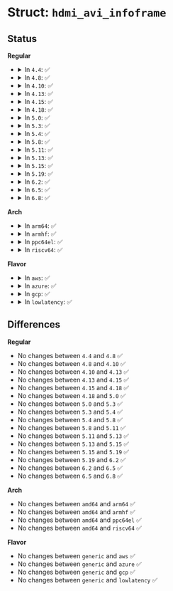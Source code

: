 # Struct: <code>hdmi_avi_infoframe</code>

## Status
<b>Regular</b>
<ul>
<li>
<details>
<summary>In <code>4.4</code>: ✅</summary>

```c
struct hdmi_avi_infoframe {
    enum hdmi_infoframe_type type;
    unsigned char version;
    unsigned char length;
    enum hdmi_colorspace colorspace;
    enum hdmi_scan_mode scan_mode;
    enum hdmi_colorimetry colorimetry;
    enum hdmi_picture_aspect picture_aspect;
    enum hdmi_active_aspect active_aspect;
    bool itc;
    enum hdmi_extended_colorimetry extended_colorimetry;
    enum hdmi_quantization_range quantization_range;
    enum hdmi_nups nups;
    unsigned char video_code;
    enum hdmi_ycc_quantization_range ycc_quantization_range;
    enum hdmi_content_type content_type;
    unsigned char pixel_repeat;
    short unsigned int top_bar;
    short unsigned int bottom_bar;
    short unsigned int left_bar;
    short unsigned int right_bar;
};
```
</details>
</li>
<li>
<details>
<summary>In <code>4.8</code>: ✅</summary>

```c
struct hdmi_avi_infoframe {
    enum hdmi_infoframe_type type;
    unsigned char version;
    unsigned char length;
    enum hdmi_colorspace colorspace;
    enum hdmi_scan_mode scan_mode;
    enum hdmi_colorimetry colorimetry;
    enum hdmi_picture_aspect picture_aspect;
    enum hdmi_active_aspect active_aspect;
    bool itc;
    enum hdmi_extended_colorimetry extended_colorimetry;
    enum hdmi_quantization_range quantization_range;
    enum hdmi_nups nups;
    unsigned char video_code;
    enum hdmi_ycc_quantization_range ycc_quantization_range;
    enum hdmi_content_type content_type;
    unsigned char pixel_repeat;
    short unsigned int top_bar;
    short unsigned int bottom_bar;
    short unsigned int left_bar;
    short unsigned int right_bar;
};
```
</details>
</li>
<li>
<details>
<summary>In <code>4.10</code>: ✅</summary>

```c
struct hdmi_avi_infoframe {
    enum hdmi_infoframe_type type;
    unsigned char version;
    unsigned char length;
    enum hdmi_colorspace colorspace;
    enum hdmi_scan_mode scan_mode;
    enum hdmi_colorimetry colorimetry;
    enum hdmi_picture_aspect picture_aspect;
    enum hdmi_active_aspect active_aspect;
    bool itc;
    enum hdmi_extended_colorimetry extended_colorimetry;
    enum hdmi_quantization_range quantization_range;
    enum hdmi_nups nups;
    unsigned char video_code;
    enum hdmi_ycc_quantization_range ycc_quantization_range;
    enum hdmi_content_type content_type;
    unsigned char pixel_repeat;
    short unsigned int top_bar;
    short unsigned int bottom_bar;
    short unsigned int left_bar;
    short unsigned int right_bar;
};
```
</details>
</li>
<li>
<details>
<summary>In <code>4.13</code>: ✅</summary>

```c
struct hdmi_avi_infoframe {
    enum hdmi_infoframe_type type;
    unsigned char version;
    unsigned char length;
    enum hdmi_colorspace colorspace;
    enum hdmi_scan_mode scan_mode;
    enum hdmi_colorimetry colorimetry;
    enum hdmi_picture_aspect picture_aspect;
    enum hdmi_active_aspect active_aspect;
    bool itc;
    enum hdmi_extended_colorimetry extended_colorimetry;
    enum hdmi_quantization_range quantization_range;
    enum hdmi_nups nups;
    unsigned char video_code;
    enum hdmi_ycc_quantization_range ycc_quantization_range;
    enum hdmi_content_type content_type;
    unsigned char pixel_repeat;
    short unsigned int top_bar;
    short unsigned int bottom_bar;
    short unsigned int left_bar;
    short unsigned int right_bar;
};
```
</details>
</li>
<li>
<details>
<summary>In <code>4.15</code>: ✅</summary>

```c
struct hdmi_avi_infoframe {
    enum hdmi_infoframe_type type;
    unsigned char version;
    unsigned char length;
    enum hdmi_colorspace colorspace;
    enum hdmi_scan_mode scan_mode;
    enum hdmi_colorimetry colorimetry;
    enum hdmi_picture_aspect picture_aspect;
    enum hdmi_active_aspect active_aspect;
    bool itc;
    enum hdmi_extended_colorimetry extended_colorimetry;
    enum hdmi_quantization_range quantization_range;
    enum hdmi_nups nups;
    unsigned char video_code;
    enum hdmi_ycc_quantization_range ycc_quantization_range;
    enum hdmi_content_type content_type;
    unsigned char pixel_repeat;
    short unsigned int top_bar;
    short unsigned int bottom_bar;
    short unsigned int left_bar;
    short unsigned int right_bar;
};
```
</details>
</li>
<li>
<details>
<summary>In <code>4.18</code>: ✅</summary>

```c
struct hdmi_avi_infoframe {
    enum hdmi_infoframe_type type;
    unsigned char version;
    unsigned char length;
    enum hdmi_colorspace colorspace;
    enum hdmi_scan_mode scan_mode;
    enum hdmi_colorimetry colorimetry;
    enum hdmi_picture_aspect picture_aspect;
    enum hdmi_active_aspect active_aspect;
    bool itc;
    enum hdmi_extended_colorimetry extended_colorimetry;
    enum hdmi_quantization_range quantization_range;
    enum hdmi_nups nups;
    unsigned char video_code;
    enum hdmi_ycc_quantization_range ycc_quantization_range;
    enum hdmi_content_type content_type;
    unsigned char pixel_repeat;
    short unsigned int top_bar;
    short unsigned int bottom_bar;
    short unsigned int left_bar;
    short unsigned int right_bar;
};
```
</details>
</li>
<li>
<details>
<summary>In <code>5.0</code>: ✅</summary>

```c
struct hdmi_avi_infoframe {
    enum hdmi_infoframe_type type;
    unsigned char version;
    unsigned char length;
    enum hdmi_colorspace colorspace;
    enum hdmi_scan_mode scan_mode;
    enum hdmi_colorimetry colorimetry;
    enum hdmi_picture_aspect picture_aspect;
    enum hdmi_active_aspect active_aspect;
    bool itc;
    enum hdmi_extended_colorimetry extended_colorimetry;
    enum hdmi_quantization_range quantization_range;
    enum hdmi_nups nups;
    unsigned char video_code;
    enum hdmi_ycc_quantization_range ycc_quantization_range;
    enum hdmi_content_type content_type;
    unsigned char pixel_repeat;
    short unsigned int top_bar;
    short unsigned int bottom_bar;
    short unsigned int left_bar;
    short unsigned int right_bar;
};
```
</details>
</li>
<li>
<details>
<summary>In <code>5.3</code>: ✅</summary>

```c
struct hdmi_avi_infoframe {
    enum hdmi_infoframe_type type;
    unsigned char version;
    unsigned char length;
    enum hdmi_colorspace colorspace;
    enum hdmi_scan_mode scan_mode;
    enum hdmi_colorimetry colorimetry;
    enum hdmi_picture_aspect picture_aspect;
    enum hdmi_active_aspect active_aspect;
    bool itc;
    enum hdmi_extended_colorimetry extended_colorimetry;
    enum hdmi_quantization_range quantization_range;
    enum hdmi_nups nups;
    unsigned char video_code;
    enum hdmi_ycc_quantization_range ycc_quantization_range;
    enum hdmi_content_type content_type;
    unsigned char pixel_repeat;
    short unsigned int top_bar;
    short unsigned int bottom_bar;
    short unsigned int left_bar;
    short unsigned int right_bar;
};
```
</details>
</li>
<li>
<details>
<summary>In <code>5.4</code>: ✅</summary>

```c
struct hdmi_avi_infoframe {
    enum hdmi_infoframe_type type;
    unsigned char version;
    unsigned char length;
    enum hdmi_colorspace colorspace;
    enum hdmi_scan_mode scan_mode;
    enum hdmi_colorimetry colorimetry;
    enum hdmi_picture_aspect picture_aspect;
    enum hdmi_active_aspect active_aspect;
    bool itc;
    enum hdmi_extended_colorimetry extended_colorimetry;
    enum hdmi_quantization_range quantization_range;
    enum hdmi_nups nups;
    unsigned char video_code;
    enum hdmi_ycc_quantization_range ycc_quantization_range;
    enum hdmi_content_type content_type;
    unsigned char pixel_repeat;
    short unsigned int top_bar;
    short unsigned int bottom_bar;
    short unsigned int left_bar;
    short unsigned int right_bar;
};
```
</details>
</li>
<li>
<details>
<summary>In <code>5.8</code>: ✅</summary>

```c
struct hdmi_avi_infoframe {
    enum hdmi_infoframe_type type;
    unsigned char version;
    unsigned char length;
    enum hdmi_colorspace colorspace;
    enum hdmi_scan_mode scan_mode;
    enum hdmi_colorimetry colorimetry;
    enum hdmi_picture_aspect picture_aspect;
    enum hdmi_active_aspect active_aspect;
    bool itc;
    enum hdmi_extended_colorimetry extended_colorimetry;
    enum hdmi_quantization_range quantization_range;
    enum hdmi_nups nups;
    unsigned char video_code;
    enum hdmi_ycc_quantization_range ycc_quantization_range;
    enum hdmi_content_type content_type;
    unsigned char pixel_repeat;
    short unsigned int top_bar;
    short unsigned int bottom_bar;
    short unsigned int left_bar;
    short unsigned int right_bar;
};
```
</details>
</li>
<li>
<details>
<summary>In <code>5.11</code>: ✅</summary>

```c
struct hdmi_avi_infoframe {
    enum hdmi_infoframe_type type;
    unsigned char version;
    unsigned char length;
    enum hdmi_colorspace colorspace;
    enum hdmi_scan_mode scan_mode;
    enum hdmi_colorimetry colorimetry;
    enum hdmi_picture_aspect picture_aspect;
    enum hdmi_active_aspect active_aspect;
    bool itc;
    enum hdmi_extended_colorimetry extended_colorimetry;
    enum hdmi_quantization_range quantization_range;
    enum hdmi_nups nups;
    unsigned char video_code;
    enum hdmi_ycc_quantization_range ycc_quantization_range;
    enum hdmi_content_type content_type;
    unsigned char pixel_repeat;
    short unsigned int top_bar;
    short unsigned int bottom_bar;
    short unsigned int left_bar;
    short unsigned int right_bar;
};
```
</details>
</li>
<li>
<details>
<summary>In <code>5.13</code>: ✅</summary>

```c
struct hdmi_avi_infoframe {
    enum hdmi_infoframe_type type;
    unsigned char version;
    unsigned char length;
    enum hdmi_colorspace colorspace;
    enum hdmi_scan_mode scan_mode;
    enum hdmi_colorimetry colorimetry;
    enum hdmi_picture_aspect picture_aspect;
    enum hdmi_active_aspect active_aspect;
    bool itc;
    enum hdmi_extended_colorimetry extended_colorimetry;
    enum hdmi_quantization_range quantization_range;
    enum hdmi_nups nups;
    unsigned char video_code;
    enum hdmi_ycc_quantization_range ycc_quantization_range;
    enum hdmi_content_type content_type;
    unsigned char pixel_repeat;
    short unsigned int top_bar;
    short unsigned int bottom_bar;
    short unsigned int left_bar;
    short unsigned int right_bar;
};
```
</details>
</li>
<li>
<details>
<summary>In <code>5.15</code>: ✅</summary>

```c
struct hdmi_avi_infoframe {
    enum hdmi_infoframe_type type;
    unsigned char version;
    unsigned char length;
    enum hdmi_colorspace colorspace;
    enum hdmi_scan_mode scan_mode;
    enum hdmi_colorimetry colorimetry;
    enum hdmi_picture_aspect picture_aspect;
    enum hdmi_active_aspect active_aspect;
    bool itc;
    enum hdmi_extended_colorimetry extended_colorimetry;
    enum hdmi_quantization_range quantization_range;
    enum hdmi_nups nups;
    unsigned char video_code;
    enum hdmi_ycc_quantization_range ycc_quantization_range;
    enum hdmi_content_type content_type;
    unsigned char pixel_repeat;
    short unsigned int top_bar;
    short unsigned int bottom_bar;
    short unsigned int left_bar;
    short unsigned int right_bar;
};
```
</details>
</li>
<li>
<details>
<summary>In <code>5.19</code>: ✅</summary>

```c
struct hdmi_avi_infoframe {
    enum hdmi_infoframe_type type;
    unsigned char version;
    unsigned char length;
    enum hdmi_colorspace colorspace;
    enum hdmi_scan_mode scan_mode;
    enum hdmi_colorimetry colorimetry;
    enum hdmi_picture_aspect picture_aspect;
    enum hdmi_active_aspect active_aspect;
    bool itc;
    enum hdmi_extended_colorimetry extended_colorimetry;
    enum hdmi_quantization_range quantization_range;
    enum hdmi_nups nups;
    unsigned char video_code;
    enum hdmi_ycc_quantization_range ycc_quantization_range;
    enum hdmi_content_type content_type;
    unsigned char pixel_repeat;
    short unsigned int top_bar;
    short unsigned int bottom_bar;
    short unsigned int left_bar;
    short unsigned int right_bar;
};
```
</details>
</li>
<li>
<details>
<summary>In <code>6.2</code>: ✅</summary>

```c
struct hdmi_avi_infoframe {
    enum hdmi_infoframe_type type;
    unsigned char version;
    unsigned char length;
    enum hdmi_colorspace colorspace;
    enum hdmi_scan_mode scan_mode;
    enum hdmi_colorimetry colorimetry;
    enum hdmi_picture_aspect picture_aspect;
    enum hdmi_active_aspect active_aspect;
    bool itc;
    enum hdmi_extended_colorimetry extended_colorimetry;
    enum hdmi_quantization_range quantization_range;
    enum hdmi_nups nups;
    unsigned char video_code;
    enum hdmi_ycc_quantization_range ycc_quantization_range;
    enum hdmi_content_type content_type;
    unsigned char pixel_repeat;
    short unsigned int top_bar;
    short unsigned int bottom_bar;
    short unsigned int left_bar;
    short unsigned int right_bar;
};
```
</details>
</li>
<li>
<details>
<summary>In <code>6.5</code>: ✅</summary>

```c
struct hdmi_avi_infoframe {
    enum hdmi_infoframe_type type;
    unsigned char version;
    unsigned char length;
    bool itc;
    unsigned char pixel_repeat;
    enum hdmi_colorspace colorspace;
    enum hdmi_scan_mode scan_mode;
    enum hdmi_colorimetry colorimetry;
    enum hdmi_picture_aspect picture_aspect;
    enum hdmi_active_aspect active_aspect;
    enum hdmi_extended_colorimetry extended_colorimetry;
    enum hdmi_quantization_range quantization_range;
    enum hdmi_nups nups;
    unsigned char video_code;
    enum hdmi_ycc_quantization_range ycc_quantization_range;
    enum hdmi_content_type content_type;
    short unsigned int top_bar;
    short unsigned int bottom_bar;
    short unsigned int left_bar;
    short unsigned int right_bar;
};
```
</details>
</li>
<li>
<details>
<summary>In <code>6.8</code>: ✅</summary>

```c
struct hdmi_avi_infoframe {
    enum hdmi_infoframe_type type;
    unsigned char version;
    unsigned char length;
    bool itc;
    unsigned char pixel_repeat;
    enum hdmi_colorspace colorspace;
    enum hdmi_scan_mode scan_mode;
    enum hdmi_colorimetry colorimetry;
    enum hdmi_picture_aspect picture_aspect;
    enum hdmi_active_aspect active_aspect;
    enum hdmi_extended_colorimetry extended_colorimetry;
    enum hdmi_quantization_range quantization_range;
    enum hdmi_nups nups;
    unsigned char video_code;
    enum hdmi_ycc_quantization_range ycc_quantization_range;
    enum hdmi_content_type content_type;
    short unsigned int top_bar;
    short unsigned int bottom_bar;
    short unsigned int left_bar;
    short unsigned int right_bar;
};
```
</details>
</li>
</ul>
<b>Arch</b>
<ul>
<li>
<details>
<summary>In <code>arm64</code>: ✅</summary>

```c
struct hdmi_avi_infoframe {
    enum hdmi_infoframe_type type;
    unsigned char version;
    unsigned char length;
    enum hdmi_colorspace colorspace;
    enum hdmi_scan_mode scan_mode;
    enum hdmi_colorimetry colorimetry;
    enum hdmi_picture_aspect picture_aspect;
    enum hdmi_active_aspect active_aspect;
    bool itc;
    enum hdmi_extended_colorimetry extended_colorimetry;
    enum hdmi_quantization_range quantization_range;
    enum hdmi_nups nups;
    unsigned char video_code;
    enum hdmi_ycc_quantization_range ycc_quantization_range;
    enum hdmi_content_type content_type;
    unsigned char pixel_repeat;
    short unsigned int top_bar;
    short unsigned int bottom_bar;
    short unsigned int left_bar;
    short unsigned int right_bar;
};
```
</details>
</li>
<li>
<details>
<summary>In <code>armhf</code>: ✅</summary>

```c
struct hdmi_avi_infoframe {
    enum hdmi_infoframe_type type;
    unsigned char version;
    unsigned char length;
    enum hdmi_colorspace colorspace;
    enum hdmi_scan_mode scan_mode;
    enum hdmi_colorimetry colorimetry;
    enum hdmi_picture_aspect picture_aspect;
    enum hdmi_active_aspect active_aspect;
    bool itc;
    enum hdmi_extended_colorimetry extended_colorimetry;
    enum hdmi_quantization_range quantization_range;
    enum hdmi_nups nups;
    unsigned char video_code;
    enum hdmi_ycc_quantization_range ycc_quantization_range;
    enum hdmi_content_type content_type;
    unsigned char pixel_repeat;
    short unsigned int top_bar;
    short unsigned int bottom_bar;
    short unsigned int left_bar;
    short unsigned int right_bar;
};
```
</details>
</li>
<li>
<details>
<summary>In <code>ppc64el</code>: ✅</summary>

```c
struct hdmi_avi_infoframe {
    enum hdmi_infoframe_type type;
    unsigned char version;
    unsigned char length;
    enum hdmi_colorspace colorspace;
    enum hdmi_scan_mode scan_mode;
    enum hdmi_colorimetry colorimetry;
    enum hdmi_picture_aspect picture_aspect;
    enum hdmi_active_aspect active_aspect;
    bool itc;
    enum hdmi_extended_colorimetry extended_colorimetry;
    enum hdmi_quantization_range quantization_range;
    enum hdmi_nups nups;
    unsigned char video_code;
    enum hdmi_ycc_quantization_range ycc_quantization_range;
    enum hdmi_content_type content_type;
    unsigned char pixel_repeat;
    short unsigned int top_bar;
    short unsigned int bottom_bar;
    short unsigned int left_bar;
    short unsigned int right_bar;
};
```
</details>
</li>
<li>
<details>
<summary>In <code>riscv64</code>: ✅</summary>

```c
struct hdmi_avi_infoframe {
    enum hdmi_infoframe_type type;
    unsigned char version;
    unsigned char length;
    enum hdmi_colorspace colorspace;
    enum hdmi_scan_mode scan_mode;
    enum hdmi_colorimetry colorimetry;
    enum hdmi_picture_aspect picture_aspect;
    enum hdmi_active_aspect active_aspect;
    bool itc;
    enum hdmi_extended_colorimetry extended_colorimetry;
    enum hdmi_quantization_range quantization_range;
    enum hdmi_nups nups;
    unsigned char video_code;
    enum hdmi_ycc_quantization_range ycc_quantization_range;
    enum hdmi_content_type content_type;
    unsigned char pixel_repeat;
    short unsigned int top_bar;
    short unsigned int bottom_bar;
    short unsigned int left_bar;
    short unsigned int right_bar;
};
```
</details>
</li>
</ul>
<b>Flavor</b>
<ul>
<li>
<details>
<summary>In <code>aws</code>: ✅</summary>

```c
struct hdmi_avi_infoframe {
    enum hdmi_infoframe_type type;
    unsigned char version;
    unsigned char length;
    enum hdmi_colorspace colorspace;
    enum hdmi_scan_mode scan_mode;
    enum hdmi_colorimetry colorimetry;
    enum hdmi_picture_aspect picture_aspect;
    enum hdmi_active_aspect active_aspect;
    bool itc;
    enum hdmi_extended_colorimetry extended_colorimetry;
    enum hdmi_quantization_range quantization_range;
    enum hdmi_nups nups;
    unsigned char video_code;
    enum hdmi_ycc_quantization_range ycc_quantization_range;
    enum hdmi_content_type content_type;
    unsigned char pixel_repeat;
    short unsigned int top_bar;
    short unsigned int bottom_bar;
    short unsigned int left_bar;
    short unsigned int right_bar;
};
```
</details>
</li>
<li>
<details>
<summary>In <code>azure</code>: ✅</summary>

```c
struct hdmi_avi_infoframe {
    enum hdmi_infoframe_type type;
    unsigned char version;
    unsigned char length;
    enum hdmi_colorspace colorspace;
    enum hdmi_scan_mode scan_mode;
    enum hdmi_colorimetry colorimetry;
    enum hdmi_picture_aspect picture_aspect;
    enum hdmi_active_aspect active_aspect;
    bool itc;
    enum hdmi_extended_colorimetry extended_colorimetry;
    enum hdmi_quantization_range quantization_range;
    enum hdmi_nups nups;
    unsigned char video_code;
    enum hdmi_ycc_quantization_range ycc_quantization_range;
    enum hdmi_content_type content_type;
    unsigned char pixel_repeat;
    short unsigned int top_bar;
    short unsigned int bottom_bar;
    short unsigned int left_bar;
    short unsigned int right_bar;
};
```
</details>
</li>
<li>
<details>
<summary>In <code>gcp</code>: ✅</summary>

```c
struct hdmi_avi_infoframe {
    enum hdmi_infoframe_type type;
    unsigned char version;
    unsigned char length;
    enum hdmi_colorspace colorspace;
    enum hdmi_scan_mode scan_mode;
    enum hdmi_colorimetry colorimetry;
    enum hdmi_picture_aspect picture_aspect;
    enum hdmi_active_aspect active_aspect;
    bool itc;
    enum hdmi_extended_colorimetry extended_colorimetry;
    enum hdmi_quantization_range quantization_range;
    enum hdmi_nups nups;
    unsigned char video_code;
    enum hdmi_ycc_quantization_range ycc_quantization_range;
    enum hdmi_content_type content_type;
    unsigned char pixel_repeat;
    short unsigned int top_bar;
    short unsigned int bottom_bar;
    short unsigned int left_bar;
    short unsigned int right_bar;
};
```
</details>
</li>
<li>
<details>
<summary>In <code>lowlatency</code>: ✅</summary>

```c
struct hdmi_avi_infoframe {
    enum hdmi_infoframe_type type;
    unsigned char version;
    unsigned char length;
    enum hdmi_colorspace colorspace;
    enum hdmi_scan_mode scan_mode;
    enum hdmi_colorimetry colorimetry;
    enum hdmi_picture_aspect picture_aspect;
    enum hdmi_active_aspect active_aspect;
    bool itc;
    enum hdmi_extended_colorimetry extended_colorimetry;
    enum hdmi_quantization_range quantization_range;
    enum hdmi_nups nups;
    unsigned char video_code;
    enum hdmi_ycc_quantization_range ycc_quantization_range;
    enum hdmi_content_type content_type;
    unsigned char pixel_repeat;
    short unsigned int top_bar;
    short unsigned int bottom_bar;
    short unsigned int left_bar;
    short unsigned int right_bar;
};
```
</details>
</li>
</ul>

## Differences
<b>Regular</b>
<ul>
<li>
No changes between <code>4.4</code> and <code>4.8</code> ✅
</li>
<li>
No changes between <code>4.8</code> and <code>4.10</code> ✅
</li>
<li>
No changes between <code>4.10</code> and <code>4.13</code> ✅
</li>
<li>
No changes between <code>4.13</code> and <code>4.15</code> ✅
</li>
<li>
No changes between <code>4.15</code> and <code>4.18</code> ✅
</li>
<li>
No changes between <code>4.18</code> and <code>5.0</code> ✅
</li>
<li>
No changes between <code>5.0</code> and <code>5.3</code> ✅
</li>
<li>
No changes between <code>5.3</code> and <code>5.4</code> ✅
</li>
<li>
No changes between <code>5.4</code> and <code>5.8</code> ✅
</li>
<li>
No changes between <code>5.8</code> and <code>5.11</code> ✅
</li>
<li>
No changes between <code>5.11</code> and <code>5.13</code> ✅
</li>
<li>
No changes between <code>5.13</code> and <code>5.15</code> ✅
</li>
<li>
No changes between <code>5.15</code> and <code>5.19</code> ✅
</li>
<li>
No changes between <code>5.19</code> and <code>6.2</code> ✅
</li>
<li>
No changes between <code>6.2</code> and <code>6.5</code> ✅
</li>
<li>
No changes between <code>6.5</code> and <code>6.8</code> ✅
</li>
</ul>
<b>Arch</b>
<ul>
<li>
No changes between <code>amd64</code> and <code>arm64</code> ✅
</li>
<li>
No changes between <code>amd64</code> and <code>armhf</code> ✅
</li>
<li>
No changes between <code>amd64</code> and <code>ppc64el</code> ✅
</li>
<li>
No changes between <code>amd64</code> and <code>riscv64</code> ✅
</li>
</ul>
<b>Flavor</b>
<ul>
<li>
No changes between <code>generic</code> and <code>aws</code> ✅
</li>
<li>
No changes between <code>generic</code> and <code>azure</code> ✅
</li>
<li>
No changes between <code>generic</code> and <code>gcp</code> ✅
</li>
<li>
No changes between <code>generic</code> and <code>lowlatency</code> ✅
</li>
</ul>
